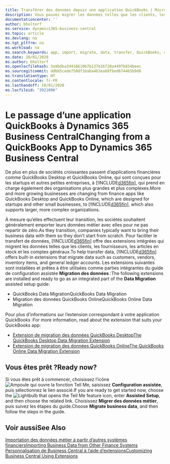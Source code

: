 ```yaml
---
title: Transférer des données depuis une application QuickBooks | Microsoft Docs
description: Vous pouvez migrer les données telles que les clients, les fournisseurs, les articles en stock et les comptes généraux des applications QuickBooks vers Business Central.
documentationcenter: ''
author: bholtorf
ms.service: dynamics365-business-central
ms.topic: article
ms.devlang: na
ms.tgt_pltfrm: na
ms.workload: na
ms.search.keywords: app, import, migrate, data, transfer, QuickBooks, customize
ms.date: 10/01/2020
ms.author: bholtorf
ms.openlocfilehash: 3a9bdba3d416610b7b137e16f20a4497b834beec
ms.sourcegitcommit: ddbb5cede750df1baba4b3eab8fbed6744b5b9d6
ms.translationtype: HT
ms.contentlocale: fr-FR
ms.lasthandoff: 10/01/2020
ms.locfileid: "3921096"
---
```

# <a name="changing-from-a-quickbooks-app-to-dynamics-365-business-central"></a><span data-ttu-id="6955e-103">Le passage d’une application QuickBooks à Dynamics 365 Business Central</span><span class="sxs-lookup"><span data-stu-id="6955e-103">Changing from a QuickBooks App to Dynamics 365 Business Central</span></span>
<span data-ttu-id="6955e-104">De plus en plus de sociétés croissantes passent d’applications financières comme QuickBooks Desktop et QuickBooks Online, qui sont conçues pour les startups et autres petites entreprises, à [!INCLUDE[d365fin](includes/d365fin_md.md)], qui prend en charge également des organisations plus grandes et plus complexes.</span><span class="sxs-lookup"><span data-stu-id="6955e-104">More and more growing businesses are changing from finance apps like QuickBooks Desktop and QuickBooks Online, which are designed for startups and other small businesses, to [!INCLUDE[d365fin](includes/d365fin_md.md)], which also supports larger, more complex organizations.</span></span> 

<span data-ttu-id="6955e-105">À mesure qu’elles effectuent leur transition, les sociétés souhaitent généralement emporter leurs données métier avec elles pour ne pas repartir de zéro.</span><span class="sxs-lookup"><span data-stu-id="6955e-105">As they transition, companies typically want to bring their business data with them so they don't start from scratch.</span></span> <span data-ttu-id="6955e-106">Pour faciliter le transfert de données, [!INCLUDE[d365fin](includes/d365fin_md.md)] offre des extensions intégrées qui migrent les données telles que les clients, les fournisseurs, les articles en stock et les comptes généraux.</span><span class="sxs-lookup"><span data-stu-id="6955e-106">To help transfer data, [!INCLUDE[d365fin](includes/d365fin_md.md)] offers built-in extensions that migrate data such as customers, vendors, inventory items, and general ledger accounts.</span></span> <span data-ttu-id="6955e-107">Les extensions suivantes sont installées et prêtes à être utilisées comme parties intégrantes du guide de configuration assistée **Migration des données** :</span><span class="sxs-lookup"><span data-stu-id="6955e-107">The following extensions are installed and ready to go as an integrated part of the **Data Migration** assisted setup guide:</span></span>

* <span data-ttu-id="6955e-108">QuickBooks Data Migration</span><span class="sxs-lookup"><span data-stu-id="6955e-108">QuickBooks Data Migration</span></span> 
* <span data-ttu-id="6955e-109">Migration des données QuickBooks Online</span><span class="sxs-lookup"><span data-stu-id="6955e-109">QuickBooks Online Data Migration</span></span>

<span data-ttu-id="6955e-110">Pour plus d’informations sur l’extension correspondant à votre application QuickBooks :</span><span class="sxs-lookup"><span data-stu-id="6955e-110">For more information, read about the extension that suits your QuickBooks app:</span></span>   

* [<span data-ttu-id="6955e-111">Extension de migration des données QuickBooks Desktop</span><span class="sxs-lookup"><span data-stu-id="6955e-111">The QuickBooks Desktop Data Migration Extension</span></span>](ui-extensions-quickbooks-data-migration.md)
* [<span data-ttu-id="6955e-112">Extension de migration des données QuickBooks Online</span><span class="sxs-lookup"><span data-stu-id="6955e-112">The QuickBooks Online Data Migration Extension</span></span>](ui-extensions-quickbooks-online-data-migration.md)

## <a name="ready-now"></a><span data-ttu-id="6955e-113">Vous êtes prêt ?</span><span class="sxs-lookup"><span data-stu-id="6955e-113">Ready now?</span></span>
<span data-ttu-id="6955e-114">Si vous êtes prêt à commencer, choisissez l’icône ![Ampoule qui ouvre la fonction Tell Me](media/ui-search/search_small.png "Dites-moi ce que vous voulez faire"), saisissez **Configuration assistée**, puis sélectionnez le lien associé.</span><span class="sxs-lookup"><span data-stu-id="6955e-114">If you are ready to get started now, choose the ![Lightbulb that opens the Tell Me feature](media/ui-search/search_small.png "Tell me what you want to do") icon, enter **Assisted Setup**, and then choose the related link.</span></span> <span data-ttu-id="6955e-115">Choisissez **Migrer des données métier**, puis suivez les étapes du guide.</span><span class="sxs-lookup"><span data-stu-id="6955e-115">Choose **Migrate business data**, and then follow the steps in the guide.</span></span>

## <a name="see-also"></a><span data-ttu-id="6955e-116">Voir aussi</span><span class="sxs-lookup"><span data-stu-id="6955e-116">See Also</span></span>
[<span data-ttu-id="6955e-117">Importation des données métier à partir d’autres systèmes financiers</span><span class="sxs-lookup"><span data-stu-id="6955e-117">Importing Business Data from Other Finance Systems</span></span>](across-import-data-configuration-packages.md)  
[<span data-ttu-id="6955e-118">Personnalisation de Business Central à l’aide d’extensions</span><span class="sxs-lookup"><span data-stu-id="6955e-118">Customizing Business Central Using Extensions</span></span>](ui-extensions.md)   
